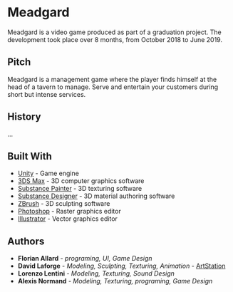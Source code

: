 # Meadgard

Meadgard is a video game produced as part of a graduation project. The development took place over 8 months, from October 2018 to June 2019.

## Pitch

Meadgard is a management game where the player finds himself at the head of a tavern to manage. Serve and entertain your customers during short but intense services.

## History

...

## Built With

* [Unity](https://unity.com/) - Game engine
* [3DS Max](https://www.autodesk.fr/products/3ds-max/overview) - 3D computer graphics software
* [Substance Painter](https://www.substance3d.com/products/substance-painter) - 3D texturing software
* [Substance Designer](https://www.substance3d.com/products/substance-designer) - 3D material authoring software
* [ZBrush](http://pixologic.com/features/) - 3D sculpting software
* [Photoshop](https://www.adobe.com/products/photoshop) - Raster graphics editor
* [Illustrator](https://www.adobe.com/products/illustrator) - Vector graphics editor

## Authors

* **Florian Allard** - *programing, UI, Game Design*
* **David Laforge** - *Modeling, Sculpting, Texturing, Animation* - [ArtStation](https://www.artstation.com/kungfury)
* **Lorenzo Lentini** - *Modeling, Texturing, Sound Design*
* **Alexis Normand** - *Modeling, Texturing, programing, Game Design*
